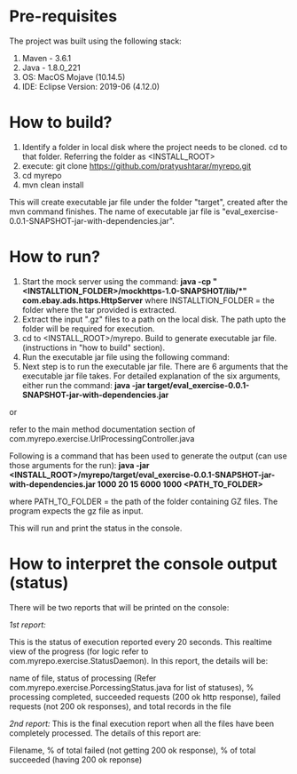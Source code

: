 # Pre-requisites

The project was built using the following stack:
1. Maven - 3.6.1
2. Java -  1.8.0_221
3. OS: MacOS Mojave (10.14.5)
4. IDE: Eclipse Version: 2019-06 (4.12.0)


# How to build?

1. Identify a folder in local disk where the project needs to be cloned. cd to that folder. Referring the folder as <INSTALL_ROOT>
2. execute: git clone https://github.com/pratyushtarar/myrepo.git
3. cd myrepo
4. mvn clean install

This will create executable jar file under the folder "target", created after the mvn command finishes. The name of executable jar file is "eval_exercise-0.0.1-SNAPSHOT-jar-with-dependencies.jar".

# How to run?

1. Start the mock server using the command:
	**java -cp "<INSTALLTION_FOLDER>/mockhttps-1.0-SNAPSHOT/lib/*" com.ebay.ads.https.HttpServer**
	where INSTALLTION_FOLDER = the folder where the tar provided is extracted.
2. Extract the input ".gz" files to a path on the local disk. The path upto the folder will be required for execution.
3. cd to <INSTALL_ROOT>/myrepo. Build to generate executable jar file. (instructions in "how to build" section).
4. Run the executable jar file using the following command:
5. Next step is to run the executable jar file. There are 6 arguments that the executable jar file takes. For detailed explanation of the  six arguments, either run the command: 
**java -jar target/eval_exercise-0.0.1-SNAPSHOT-jar-with-dependencies.jar** 

or 

refer to the main method documentation section of com.myrepo.exercise.UrlProcessingController.java

Following is a command that has been used to generate the output (can use those arguments for the run):
**java -jar <INSTALL_ROOT>/myrepo/target/eval_exercise-0.0.1-SNAPSHOT-jar-with-dependencies.jar 1000 20 15 6000 1000 <PATH_TO_FOLDER>**

where PATH_TO_FOLDER = the path of the folder containing GZ files. The program expects the gz file as input.

This will run and print the status in the console.

# How to interpret the console output (status)

There will be two reports that will be printed on the console:

*1st report:*

This is the status of execution reported every 20 seconds. This realtime view of the progress (for logic refer to com.myrepo.exercise.StatusDaemon). In this report, the details will be:

name of file, status of processing (Refer com.myrepo.exercise.PorcessingStatus.java for list of statuses), % processing completed, succeeded requests (200 ok http response), failed requests (not 200 ok responses), and total records in the file

*2nd report:*
This is the final execution report when all the files have been completely processed. The details of this report are:

Filename, % of total failed (not getting 200 ok response), % of total succeeded (having 200 ok reponse)
 


